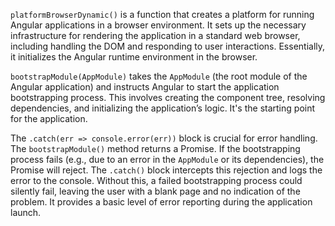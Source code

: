 `platformBrowserDynamic()` is a function that creates a platform for running Angular applications in a browser environment. It sets up the necessary infrastructure for rendering the application in a standard web browser, including handling the DOM and responding to user interactions. Essentially, it initializes the Angular runtime environment in the browser.

`bootstrapModule(AppModule)` takes the `AppModule` (the root module of the Angular application) and instructs Angular to start the application bootstrapping process. This involves creating the component tree, resolving dependencies, and initializing the application’s logic. It's the starting point for the application.

The `.catch(err => console.error(err))` block is crucial for error handling.  The `bootstrapModule()` method returns a Promise. If the bootstrapping process fails (e.g., due to an error in the `AppModule` or its dependencies), the Promise will reject. The `.catch()` block intercepts this rejection and logs the error to the console.  Without this, a failed bootstrapping process could silently fail, leaving the user with a blank page and no indication of the problem. It provides a basic level of error reporting during the application launch.